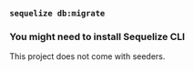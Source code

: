 ### `sequelize db:migrate`

### You might need to install Sequelize CLI

This project does not come with seeders.

